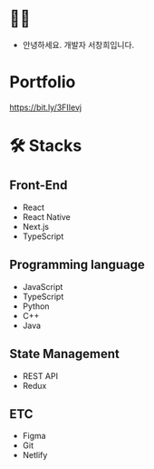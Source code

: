 # 💁🏻 


- 안녕하세요. 개발자 서창희입니다.
# Portfolio
https://bit.ly/3FIIevj

# 🛠  Stacks


## Front-End

- React
- React Native
- Next.js
- TypeScript

## Programming language
- JavaScript
- TypeScript
- Python
- C++
- Java

## State Management

- REST API
- Redux

## ETC

- Figma
- Git
- Netlify

